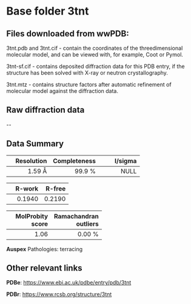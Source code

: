 # Base folder 3tnt

## Files downloaded from wwPDB:

3tnt.pdb and 3tnt.cif - contain the coordinates of the threedimensional molecular model, and can be viewed with, for example, Coot or Pymol.

3tnt-sf.cif - contains deposited diffraction data for this PDB entry, if the structure has been solved with X-ray or neutron crystallography.

3tnt.mtz - contains structure factors after automatic refinement of molecular model against the diffraction data.

## Raw diffraction data

--<br> 

## Data Summary
|   | Resolution | Completeness| I/sigma |
|---|-------------:|----------------:|--------------:|
|   |1.59 Å|99.9  %|<img width=50/>NULL |

|   | **R-work**| **R-free**   
|---|-------------:|----------------:|           
||0.1940|0.2190|

|   |**MolProbity<br>score**| **Ramachandran<br>outliers** 
|---|-------------:|----------------:|
||1.06|0.00 %|

**Auspex** Pathologies: terracing

 

## Other relevant links 
**PDBe**:  https://www.ebi.ac.uk/pdbe/entry/pdb/3tnt
 
**PDBr**: https://www.rcsb.org/structure/3tnt 

